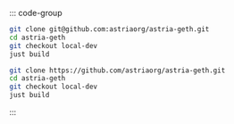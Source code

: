 
::: code-group
```bash [SSH]
git clone git@github.com:astriaorg/astria-geth.git
cd astria-geth
git checkout local-dev
just build
```

```bash [HTTPS]
git clone https://github.com/astriaorg/astria-geth.git
cd astria-geth
git checkout local-dev
just build
```
:::

<!-- <Tabs>
  <TabItem value="SSH" label="SSH"> </TabItem>
  <TabItem value="HTTPS" label="HTTPS" default> </TabItem>
</Tabs> -->
